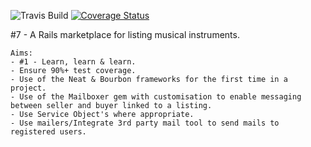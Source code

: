 ![Travis Build](https://travis-ci.org/benhawker/rails_marketplace.svg?branch=master)
[![Coverage Status](https://coveralls.io/repos/benhawker/rails_marketplace/badge.svg?branch=master&service=github)](https://coveralls.io/github/benhawker/rails_marketplace?branch=master)


#7 - A Rails marketplace for listing musical instruments.

```
Aims:
- #1 - Learn, learn & learn.
- Ensure 90%+ test coverage.
- Use of the Neat & Bourbon frameworks for the first time in a project.
- Use of the Mailboxer gem with customisation to enable messaging between seller and buyer linked to a listing.
- Use Service Object's where appropriate.
- Use mailers/Integrate 3rd party mail tool to send mails to registered users.
```

